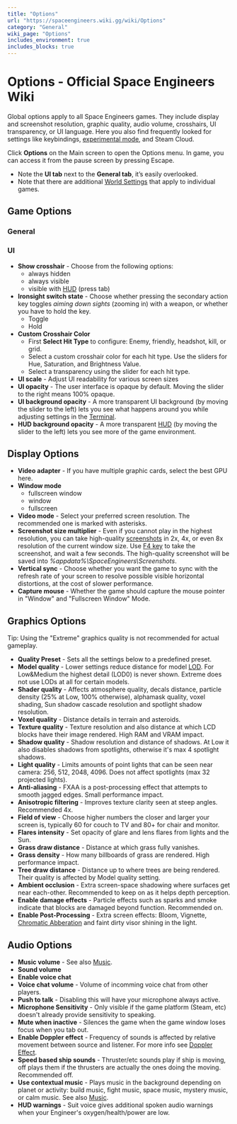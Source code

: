 ```yaml
---
title: "Options"
url: "https://spaceengineers.wiki.gg/wiki/Options"
category: "General"
wiki_page: "Options"
includes_environment: true
includes_blocks: true
---
```


# Options - Official Space Engineers Wiki

Global options apply to all Space Engineers games. They include display and screenshot resolution, graphic quality, audio volume, crosshairs, UI transparency, or UI language. Here you also find frequently looked for settings like keybindings, [experimental mode](https://spaceengineers.wiki.gg/wiki/Experimental_mode "Experimental mode"), and Steam Cloud.

Click **Options** on the Main screen to open the Options menu. In game, you can access it from the pause screen by pressing Escape.

*   Note the **UI tab** next to the **General tab**, it’s easily overlooked.
*   Note that there are additional [World Settings](https://spaceengineers.wiki.gg/wiki/World_Settings "World Settings") that apply to individual games.

## Game Options

### General

### UI

*   **Show crosshair** - Choose from the following options:
    *   always hidden
    *   always visible
    *   visible with [HUD](https://spaceengineers.wiki.gg/wiki/HUD "HUD") (press tab)
*   **Ironsight switch state** - Choose whether pressing the secondary action key toggles _aiming down sights_ (zooming in) with a weapon, or whether you have to hold the key.
    *   Toggle
    *   Hold
*   **Custom Crosshair Color**
    *   First **Select Hit Type** to configure: Enemy, friendly, headshot, kill, or grid.
    *   Select a custom crosshair color for each hit type. Use the sliders for Hue, Saturation, and Brightness Value.
    *   Select a transparency using the slider for each hit type.
*   **UI scale** - Adjust UI readability for various screen sizes
*   **UI opacity** - The user interface is opaque by default. Moving the slider to the right means 100% opaque.
*   **UI background opacity** - A more transparent UI background (by moving the slider to the left) lets you see what happens around you while adjusting settings in the [Terminal](https://spaceengineers.wiki.gg/wiki/Terminal "Terminal").
*   **HUD background opacity** - A more transparent [HUD](https://spaceengineers.wiki.gg/wiki/HUD "HUD") (by moving the slider to the left) lets you see more of the game environment.

## Display Options

*   **Video adapter** - If you have multiple graphic cards, select the best GPU here.
*   **Window mode**
    *   fullscreen window
    *   window
    *   fullscreen
*   **Video mode** - Select your preferred screen resolution. The recommended one is marked with asterisks.
*   **Screenshot size multiplier** - Even if you cannot play in the highest resolution, you can take high-quality [screenshots](https://spaceengineers.wiki.gg/wiki/Screenshots "Screenshots") in 2x, 4x, or even 8x resolution of the current window size. Use [F4 key](https://spaceengineers.wiki.gg/wiki/Key_Bindings "Key Bindings") to take the screenshot, and wait a few seconds. The high-quality screenshot will be saved into _%appdata%\\SpaceEngineers\\Screenshots_.
*   **Vertical sync** - Choose whether you want the game to sync with the refresh rate of your screen to resolve possible visible horizontal distortions, at the cost of slower performance.
*   **Capture mouse** - Whether the game should capture the mouse pointer in "Window" and "Fullscreen Window" Mode.

## Graphics Options

Tip: Using the "Extreme" graphics quality is not recommended for actual gameplay.

*   **Quality Preset** - Sets all the settings below to a predefined preset.
*   **Model quality** - Lower settings reduce distance for model [LOD](https://en.wikipedia.org/wiki/Level_of_detail_\(computer_graphics\)). For Low&Medium the highest detail (LOD0) is never shown. Extreme does not use LODs at all for certain models.
*   **Shader quality** - Affects atmosphere quality, decals distance, particle density (25% at Low, 100% otherwise), alphamask quality, voxel shading, Sun shadow cascade resolution and spotlight shadow resolution.
*   **Voxel quality** - Distance details in terrain and asteroids.
*   **Texture quality** - Texture resolution and also distance at which LCD blocks have their image rendered. High RAM and VRAM impact.
*   **Shadow quality** - Shadow resolution and distance of shadows. At Low it also disables shadows from spotlights, otherwise it's max 4 spotlight shadows.
*   **Light quality** - Limits amounts of point lights that can be seen near camera: 256, 512, 2048, 4096. Does not affect spotlights (max 32 projected lights).
*   **Anti-aliasing** - FXAA is a post-processing effect that attempts to smooth jagged edges. Small performance impact.
*   **Anisotropic filtering** - Improves texture clarity seen at steep angles. Recommended 4x.
*   **Field of view** - Choose higher numbers the closer and larger your screen is, typically 60 for couch to TV and 80+ for chair and monitor.
*   **Flares intensity** - Set opacity of glare and lens flares from lights and the Sun.
*   **Grass draw distance** - Distance at which grass fully vanishes.
*   **Grass density** - How many billboards of grass are rendered. High performance impact.
*   **Tree draw distance** - Distance up to where trees are being rendered. Their quality is affected by Model quality setting.
*   **Ambient occlusion** - Extra screen-space shadowing where surfaces get near each-other. Recommended to keep on as it helps depth perception.
*   **Enable damage effects** - Particle effects such as sparks and smoke indicate that blocks are damaged beyond function. Recommended on.
*   **Enable Post-Processing** - Extra screen effects: Bloom, Vignette, [Chromatic Abberation](https://en.wikipedia.org/wiki/Chromatic_aberration) and faint dirty visor shining in the light.

## Audio Options

*   **Music volume** - See also [Music](https://spaceengineers.wiki.gg/wiki/Music "Music").
*   **Sound volume**
*   **Enable voice chat**
*   **Voice chat volume** - Volume of incomming voice chat from other players.
*   **Push to talk** - Disabling this will have your microphone always active.
*   **Microphone Sensitivity** - Only visible if the game platform (Steam, etc) doesn't already provide sensitivity to speaking.
*   **Mute when inactive** - Silences the game when the game window loses focus when you tab out.
*   **Enable Doppler effect** - Frequency of sounds is affected by relative movement between source and listener. For more info see [Doppler Effect](https://en.wikipedia.org/wiki/Doppler_effect).
*   **Speed based ship sounds** - Thruster/etc sounds play if ship is moving, off plays them if the thrusters are actually the ones doing the moving. Recommended off.
*   **Use contextual music** - Plays music in the background depending on planet or activity: build music, fight music, space music, mystery music, or calm music. See also [Music](https://spaceengineers.wiki.gg/wiki/Music "Music").
*   **HUD warnings** - Suit voice gives additional spoken audio warnings when your Engineer's oxygen/health/power are low.
